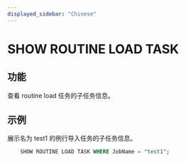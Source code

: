 ```yaml
---
displayed_sidebar: "Chinese"
---
```


# SHOW ROUTINE LOAD TASK

## 功能

查看 routine load 任务的子任务信息。

## 示例

展示名为 test1 的例行导入任务的子任务信息。  

```sql
    SHOW ROUTINE LOAD TASK WHERE JobName = "test1";  
```
